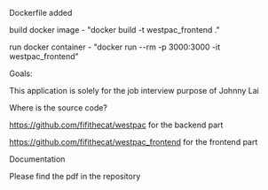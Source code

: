 Dockerfile added

build docker image - "docker build -t westpac_frontend ."

run docker container - "docker run --rm -p 3000:3000 -it westpac_frontend"


Goals:

This application is solely for the job interview purpose of Johnny Lai


Where is the source code?

https://github.com/fifithecat/westpac for the backend part 

https://github.com/fifithecat/westpac_frontend for the frontend part


Documentation

Please find the pdf in the repository
